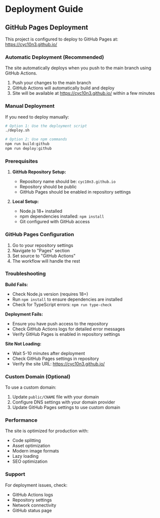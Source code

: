 # Deployment Guide

## GitHub Pages Deployment

This project is configured to deploy to GitHub Pages at: https://cyc10n3.github.io/

### Automatic Deployment (Recommended)

The site automatically deploys when you push to the main branch using GitHub Actions.

1. Push your changes to the main branch
2. GitHub Actions will automatically build and deploy
3. Site will be available at https://cyc10n3.github.io/ within a few minutes

### Manual Deployment

If you need to deploy manually:

```bash
# Option 1: Use the deployment script
./deploy.sh

# Option 2: Use npm commands
npm run build:github
npm run deploy:github
```

### Prerequisites

1. **GitHub Repository Setup:**
   - Repository name should be: `cyc10n3.github.io`
   - Repository should be public
   - GitHub Pages should be enabled in repository settings

2. **Local Setup:**
   - Node.js 18+ installed
   - npm dependencies installed: `npm install`
   - Git configured with GitHub access

### GitHub Pages Configuration

1. Go to your repository settings
2. Navigate to "Pages" section
3. Set source to "GitHub Actions"
4. The workflow will handle the rest

### Troubleshooting

**Build Fails:**
- Check Node.js version (requires 18+)
- Run `npm install` to ensure dependencies are installed
- Check for TypeScript errors: `npm run type-check`

**Deployment Fails:**
- Ensure you have push access to the repository
- Check GitHub Actions logs for detailed error messages
- Verify GitHub Pages is enabled in repository settings

**Site Not Loading:**
- Wait 5-10 minutes after deployment
- Check GitHub Pages settings in repository
- Verify the site URL: https://cyc10n3.github.io/

### Custom Domain (Optional)

To use a custom domain:

1. Update `public/CNAME` file with your domain
2. Configure DNS settings with your domain provider
3. Update GitHub Pages settings to use custom domain

### Performance

The site is optimized for production with:
- Code splitting
- Asset optimization
- Modern image formats
- Lazy loading
- SEO optimization

### Support

For deployment issues, check:
- GitHub Actions logs
- Repository settings
- Network connectivity
- GitHub status page